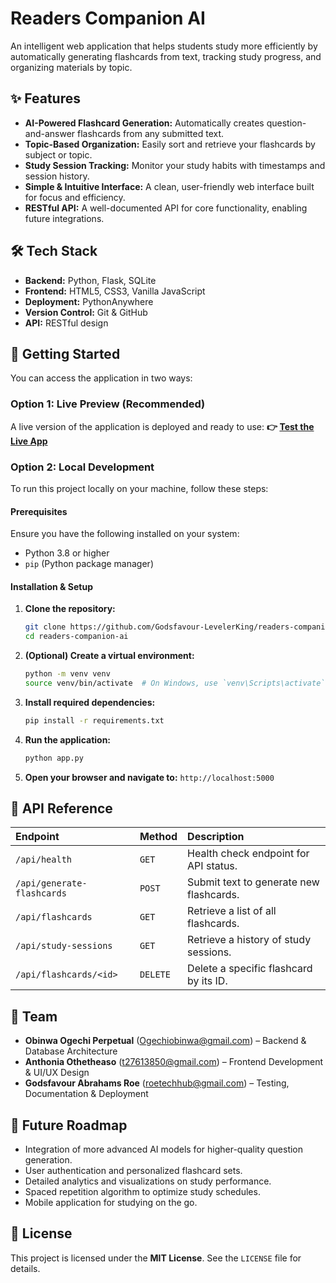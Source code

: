 # Readers Companion AI

An intelligent web application that helps students study more efficiently by automatically generating flashcards from text, tracking study progress, and organizing materials by topic.

## ✨ Features

*   **AI-Powered Flashcard Generation:** Automatically creates question-and-answer flashcards from any submitted text.
*   **Topic-Based Organization:** Easily sort and retrieve your flashcards by subject or topic.
*   **Study Session Tracking:** Monitor your study habits with timestamps and session history.
*   **Simple & Intuitive Interface:** A clean, user-friendly web interface built for focus and efficiency.
*   **RESTful API:** A well-documented API for core functionality, enabling future integrations.

## 🛠️ Tech Stack

*   **Backend:** Python, Flask, SQLite
*   **Frontend:** HTML5, CSS3, Vanilla JavaScript
*   **Deployment:** PythonAnywhere
*   **Version Control:** Git & GitHub
*   **API:** RESTful design

## 🚀 Getting Started

You can access the application in two ways:

### Option 1: Live Preview (Recommended)
A live version of the application is deployed and ready to use:
**👉 [Test the Live App](https://godsfavour-levelerking.github.io/ReaderCompanionAi/)**

### Option 2: Local Development
To run this project locally on your machine, follow these steps:

#### Prerequisites
Ensure you have the following installed on your system:
*   Python 3.8 or higher
*   `pip` (Python package manager)

#### Installation & Setup
1.  **Clone the repository:**
    ```bash
    git clone https://github.com/Godsfavour-LevelerKing/readers-companion-ai.git
    cd readers-companion-ai
    ```

2.  **(Optional) Create a virtual environment:**
    ```bash
    python -m venv venv
    source venv/bin/activate  # On Windows, use `venv\Scripts\activate`
    ```

3.  **Install required dependencies:**
    ```bash
    pip install -r requirements.txt
    ```

4.  **Run the application:**
    ```bash
    python app.py
    ```

5.  **Open your browser and navigate to:**
    `http://localhost:5000`

## 📡 API Reference

| Endpoint | Method | Description |
| :--- | :--- | :--- |
| `/api/health` | `GET` | Health check endpoint for API status. |
| `/api/generate-flashcards` | `POST` | Submit text to generate new flashcards. |
| `/api/flashcards` | `GET` | Retrieve a list of all flashcards. |
| `/api/study-sessions` | `GET` | Retrieve a history of study sessions. |
| `/api/flashcards/<id>` | `DELETE` | Delete a specific flashcard by its ID. |

## 👥 Team

*   **Obinwa Ogechi Perpetual** (Ogechiobinwa@gmail.com) – Backend & Database Architecture
*   **Anthonia Othetheaso** (t27613850@gmail.com) – Frontend Development & UI/UX Design
*   **Godsfavour Abrahams Roe** (roetechhub@gmail.com) – Testing, Documentation & Deployment

## 🔮 Future Roadmap

*   Integration of more advanced AI models for higher-quality question generation.
*   User authentication and personalized flashcard sets.
*   Detailed analytics and visualizations on study performance.
*   Spaced repetition algorithm to optimize study schedules.
*   Mobile application for studying on the go.

## 📄 License

This project is licensed under the **MIT License**. See the `LICENSE` file for details.
```
